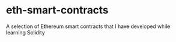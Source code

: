 # eth-smart-contracts
A selection of Ethereum smart contracts that I have developed while learning Solidity
